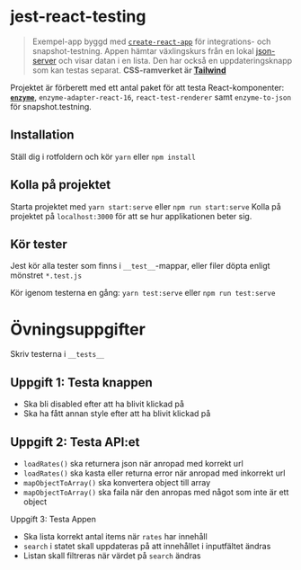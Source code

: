 # jest-react-testing

>Exempel-app byggd med [`create-react-app`](https://github.com/facebookincubator/create-react-app) för integrations- och snapshot-testning. Appen hämtar växlingskurs från en lokal [json-server](https://github.com/typicode/json-server) och visar datan i en lista. Den har också en uppdateringsknapp som kan testas separat. **CSS-ramverket är [Tailwind](https://tailwindcss.com/)**

Projektet är förberett med ett antal paket för att testa React-komponenter: [**`enzyme`**](http://airbnb.io/enzyme/docs/api/), `enzyme-adapter-react-16`, `react-test-renderer` samt `enzyme-to-json` för snapshot.testning. 

## Installation
Ställ dig i rotfoldern och kör `yarn` eller `npm install`

## Kolla på projektet
Starta projektet med `yarn start:serve` eller `npm run start:serve`
Kolla på projektet på `localhost:3000` för att se hur applikationen beter sig. 

## Kör tester
Jest kör alla tester som finns i `__test__`-mappar, eller filer döpta enligt mönstret `*.test.js`

Kör igenom testerna en gång:
`yarn test:serve` eller `npm run test:serve`

# Övningsuppgifter

Skriv testerna i `__tests__`

## Uppgift 1: Testa knappen
  * Ska bli disabled efter att ha blivit klickad på
  * Ska ha fått annan style efter att ha blivit klickad på

## Uppgift 2: Testa API:et
  * `loadRates()` ska returnera json när anropad med korrekt url
  * `loadRates()` ska kasta eller returna error när anropad med inkorrekt url
  * `mapObjectToArray()` ska konvertera object till array
  * `mapObjectToArray()` ska faila när den anropas med något som inte är ett object

Uppgift 3: Testa Appen
  * Ska lista korrekt antal items när `rates` har innehåll
  * `search` i statet skall uppdateras på att innehållet i inputfältet ändras
  * Listan skall filtreras när värdet på `search` ändras
  
